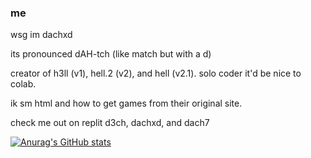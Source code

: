 ### me
wsg im dachxd 

its pronounced dAH-tch (like match but with a d)

creator of h3ll (v1), hell.2 (v2), and hell (v2.1).
solo coder it'd be nice to colab.

ik sm html and how to get games from 
their original site.

check me out on replit
d3ch, dachxd, and dach7

[![Anurag's GitHub stats](https://github-readme-stats.vercel.app/api?username=d3ch)](https://github.com/anuraghazra/github-readme-stats)
